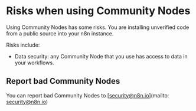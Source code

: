 # Risks when using Community Nodes

Using Community Nodes has some risks. You are installing unverified code from a public source into your n8n instance.

Risks include:

* Data security: any Community Node that you use has access to data in your workflows.

## Report bad Community Nodes

<!-- vale off -->

You can report bad Community Nodes to [security@n8n.io](mailto: security@n8n.io)

<!-- vale on -->
